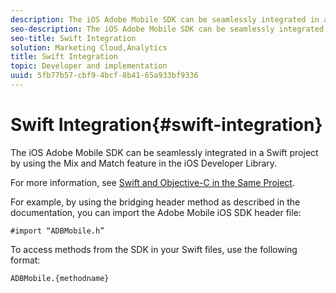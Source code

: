 ```yaml
---
description: The iOS Adobe Mobile SDK can be seamlessly integrated in a Swift project by using the Mix and Match feature in the iOS Developer Library.
seo-description: The iOS Adobe Mobile SDK can be seamlessly integrated in a Swift project by using the Mix and Match feature in the iOS Developer Library.
seo-title: Swift Integration
solution: Marketing Cloud,Analytics
title: Swift Integration
topic: Developer and implementation
uuid: 5fb77b57-cbf9-4bcf-8b41-65a933bf9336
---
```


# Swift Integration{#swift-integration}

The iOS Adobe Mobile SDK can be seamlessly integrated in a Swift project by using the Mix and Match feature in the iOS Developer Library.

For more information, see [Swift and Objective-C in the Same Project](https://developer.apple.com/library/ios/documentation/Swift/Conceptual/BuildingCocoaApps/MixandMatch.html).

For example, by using the bridging header method as described in the documentation, you can import the Adobe Mobile iOS SDK header file:

```
#import “ADBMobile.h”
```

To access methods from the SDK in your Swift files, use the following format:

```
ADBMobile.{methodname}
```

